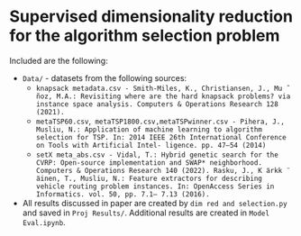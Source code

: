 # Supervised dimensionality reduction for the algorithm selection problem

Included are the following:

* `Data/` - datasets from the following sources:
  * `knapsack metadata.csv - Smith-Miles, K., Christiansen, J., Mu ̃noz, M.A.: Revisiting where are the hard knapsack problems? via instance space analysis. Computers & Operations Research 128 (2021).`
  * `metaTSP60.csv`,` metaTSP1800.csv,metaTSPwinner.csv - Pihera, J., Musliu, N.: Application of machine learning to algorithm selection for TSP. In: 2014 IEEE 26th International Conference on Tools with Artificial Intel- ligence. pp. 47–54 (2014)`
  * `setX meta_abs.csv - Vidal, T.: Hybrid genetic search for the CVRP: Open-source implementation and SWAP* neighborhood. Computers & Operations Research 140 (2022). Rasku, J., K ̈arkk ̈ainen, T., Musliu, N.: Feature extractors for describing vehicle routing problem instances. In: OpenAccess Series in Informatics. vol. 50, pp. 7.1– 7.13 (2016).`
* All results discussed in paper are created by `dim red and selection.py` and saved in `Proj Results/`. Additional results are created in `Model Eval.ipynb`.
